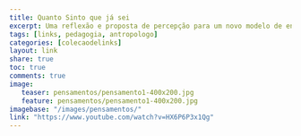 ```yaml
---
title: Quanto Sinto que já sei
excerpt: Uma reflexão e proposta de percepção para um novo modelo de ensino.
tags: [links, pedagogia, antropologo]
categories: [colecaodelinks]
layout: link
share: true
toc: true
comments: true
image:
   teaser: pensamentos/pensamento1-400x200.jpg
   feature: pensamentos/pensamento1-400x200.jpg
imagebase: "/images/pensamentos/"
link: "https://www.youtube.com/watch?v=HX6P6P3x1Qg"
---
```


<figure>
<iframe width="560" height="315" src="link: "//www.youtube.com/watch?v=HX6P6P3x1Qg" frameborder="0" allowfullscreen></iframe>
</figure>